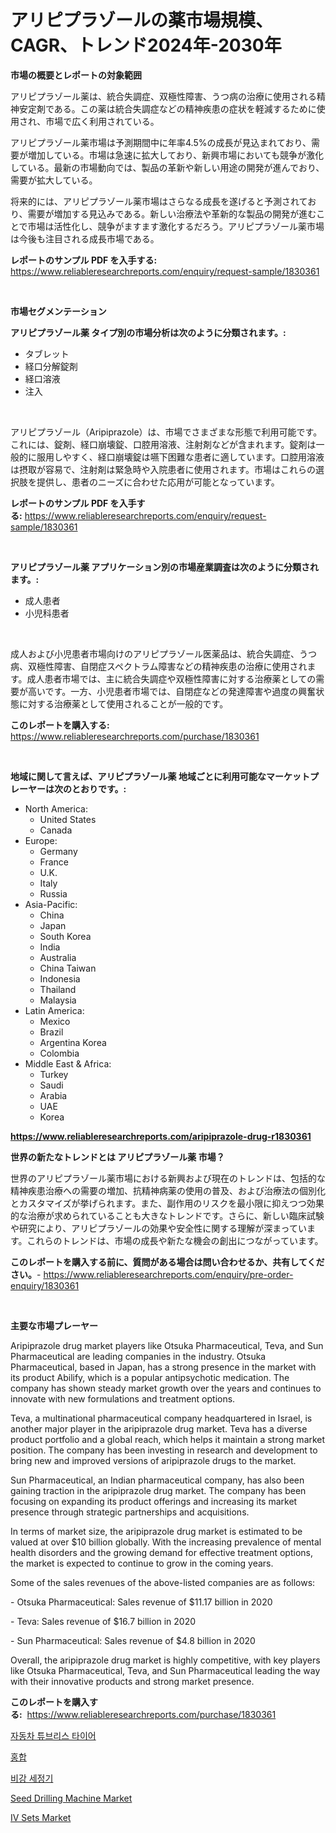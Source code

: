 <p><h1>アリピプラゾールの薬市場規模、CAGR、トレンド2024年-2030年</h1></p><p><strong>市場の概要とレポートの対象範囲</strong></p>
<p><p>アリピプラゾール薬は、統合失調症、双極性障害、うつ病の治療に使用される精神安定剤である。この薬は統合失調症などの精神疾患の症状を軽減するために使用され、市場で広く利用されている。</p><p>アリピプラゾール薬市場は予測期間中に年率4.5%の成長が見込まれており、需要が増加している。市場は急速に拡大しており、新興市場においても競争が激化している。最新の市場動向では、製品の革新や新しい用途の開発が進んでおり、需要が拡大している。</p><p>将来的には、アリピプラゾール薬市場はさらなる成長を遂げると予測されており、需要が増加する見込みである。新しい治療法や革新的な製品の開発が進むことで市場は活性化し、競争がますます激化するだろう。アリピプラゾール薬市場は今後も注目される成長市場である。</p></p>
<p><strong>レポートのサンプル PDF を入手する:</strong> <a href="https://www.reliableresearchreports.com/enquiry/request-sample/1830361">https://www.reliableresearchreports.com/enquiry/request-sample/1830361</a></p>
<p>&nbsp;</p>
<p><strong>市場セグメンテーション</strong></p>
<p><strong>アリピプラゾール薬 タイプ別の市場分析は次のように分類されます。:</strong></p>
<p><ul><li>タブレット</li><li>経口分解錠剤</li><li>経口溶液</li><li>注入</li></ul></p>
<p>&nbsp;</p>
<p><p>アリピプラゾール（Aripiprazole）は、市場でさまざまな形態で利用可能です。これには、錠剤、経口崩壊錠、口腔用溶液、注射剤などが含まれます。錠剤は一般的に服用しやすく、経口崩壊錠は嚥下困難な患者に適しています。口腔用溶液は摂取が容易で、注射剤は緊急時や入院患者に使用されます。市場はこれらの選択肢を提供し、患者のニーズに合わせた応用が可能となっています。</p></p>
<p><strong>レポートのサンプル PDF を入手する:</strong>&nbsp;<a href="https://www.reliableresearchreports.com/enquiry/request-sample/1830361">https://www.reliableresearchreports.com/enquiry/request-sample/1830361</a></p>
<p>&nbsp;</p>
<p><strong> アリピプラゾール薬 アプリケーション別の市場産業調査は次のように分類されます。:</strong></p>
<p><ul><li>成人患者</li><li>小児科患者</li></ul></p>
<p>&nbsp;</p>
<p><p>成人および小児患者市場向けのアリピプラゾール医薬品は、統合失調症、うつ病、双極性障害、自閉症スペクトラム障害などの精神疾患の治療に使用されます。成人患者市場では、主に統合失調症や双極性障害に対する治療薬としての需要が高いです。一方、小児患者市場では、自閉症などの発達障害や過度の興奮状態に対する治療薬として使用されることが一般的です。</p></p>
<p><strong>このレポートを購入する:</strong>&nbsp; <a href="https://www.reliableresearchreports.com/purchase/1830361">https://www.reliableresearchreports.com/purchase/1830361</a></p>
<p>&nbsp;</p>
<p><strong>地域に関して言えば、アリピプラゾール薬 地域ごとに利用可能なマーケットプレーヤーは次のとおりです。:</strong></p>
<p><ul>
    <li>
        North America:
        <ul>
            <li>United States</li>
            <li>Canada</li>
        </ul>
    </li>
    <li>
        Europe:
        <ul>
            <li>Germany</li>
            <li>France</li>
            <li>U.K.</li>
            <li>Italy</li>
            <li>Russia</li>
        </ul>
    </li>
    <li>
        Asia-Pacific:
        <ul>
            <li>China</li>
            <li>Japan</li>
            <li>South Korea</li>
            <li>India</li>
            <li>Australia</li>
            <li>China Taiwan</li>
            <li>Indonesia</li>
            <li>Thailand</li>
            <li>Malaysia</li>
        </ul>
    </li>
    <li>
        Latin America:
        <ul>
            <li>Mexico</li>
            <li>Brazil</li>
            <li>Argentina Korea</li>
            <li>Colombia</li>
        </ul>
    </li>
    <li>
        Middle East & Africa:
        <ul>
            <li>Turkey</li>
            <li>Saudi</li>
            <li>Arabia</li>
            <li>UAE</li>
            <li>Korea</li>
        </ul>
    </li>
    </ul></p>
<p><strong><a href="https://www.reliableresearchreports.com/aripiprazole-drug-r1830361">https://www.reliableresearchreports.com/aripiprazole-drug-r1830361</a></strong>&nbsp;</p>
<p><strong>世界の新たなトレンドとは アリピプラゾール薬 市場？</strong></p>
<p><p>世界のアリピプラゾール薬市場における新興および現在のトレンドは、包括的な精神疾患治療への需要の増加、抗精神病薬の使用の普及、および治療法の個別化とカスタマイズが挙げられます。また、副作用のリスクを最小限に抑えつつ効果的な治療が求められていることも大きなトレンドです。さらに、新しい臨床試験や研究により、アリピプラゾールの効果や安全性に関する理解が深まっています。これらのトレンドは、市場の成長や新たな機会の創出につながっています。</p></p>
<p><strong>このレポートを購入する前に、質問がある場合は問い合わせるか、共有してください。</strong>- <a href="https://www.reliableresearchreports.com/enquiry/pre-order-enquiry/1830361">https://www.reliableresearchreports.com/enquiry/pre-order-enquiry/1830361</a></p>
<p>&nbsp;</p>
<p><strong>主要な市場プレーヤー</strong></p>
<p><p>Aripiprazole drug market players like Otsuka Pharmaceutical, Teva, and Sun Pharmaceutical are leading companies in the industry. Otsuka Pharmaceutical, based in Japan, has a strong presence in the market with its product Abilify, which is a popular antipsychotic medication. The company has shown steady market growth over the years and continues to innovate with new formulations and treatment options.</p><p>Teva, a multinational pharmaceutical company headquartered in Israel, is another major player in the aripiprazole drug market. Teva has a diverse product portfolio and a global reach, which helps it maintain a strong market position. The company has been investing in research and development to bring new and improved versions of aripiprazole drugs to the market.</p><p>Sun Pharmaceutical, an Indian pharmaceutical company, has also been gaining traction in the aripiprazole drug market. The company has been focusing on expanding its product offerings and increasing its market presence through strategic partnerships and acquisitions.</p><p>In terms of market size, the aripiprazole drug market is estimated to be valued at over $10 billion globally. With the increasing prevalence of mental health disorders and the growing demand for effective treatment options, the market is expected to continue to grow in the coming years.</p><p>Some of the sales revenues of the above-listed companies are as follows:</p><p>- Otsuka Pharmaceutical: Sales revenue of $11.17 billion in 2020</p><p>- Teva: Sales revenue of $16.7 billion in 2020</p><p>- Sun Pharmaceutical: Sales revenue of $4.8 billion in 2020</p><p>Overall, the aripiprazole drug market is highly competitive, with key players like Otsuka Pharmaceutical, Teva, and Sun Pharmaceutical leading the way with their innovative products and strong market presence.</p></p>
<p><strong>このレポートを購入する:</strong>&nbsp;&nbsp;<a href="https://www.reliableresearchreports.com/purchase/1830361">https://www.reliableresearchreports.com/purchase/1830361</a></p>
<p><p><a href="https://medium.com/@boydsmitham726/%EC%9E%90%EB%8F%99%EC%B0%A8-%ED%8A%9C%EB%B8%8C%EB%A6%AC%EC%8A%A4-%ED%83%80%EC%9D%B4%EC%96%B4-%EC%8B%9C%EC%9E%A5-%EA%B7%9C%EB%AA%A8%EB%8A%94-%EC%84%B8%EA%B3%84-%EC%82%B0%EC%97%85%EC%97%90%EC%84%9C-%EC%B5%9C%EA%B3%A0%EC%9D%98-%EB%A7%88%EC%BC%80%ED%8C%85-%EC%B1%84%EB%84%90%EC%9D%84-%EB%82%98%ED%83%80%EB%83%85%EB%8B%88%EB%8B%A4-3ff90136445d">자동차 튜브리스 타이어</a></p><p><a href="https://github.com/lzrvbyqzftro57/Market-Research-Report-List-1/blob/main/377397929811.md">홍합</a></p><p><a href="https://github.com/vs019sa3m8x/Market-Research-Report-List-1/blob/main/517842129812.md">비강 세정기</a></p><p><a href="https://view.publitas.com/reportprime-1/seed-drilling-machine-market-size-cagr-trends-2024-2030/">Seed Drilling Machine Market</a></p><p><a href="https://sudsy-motorcycle-bbc.notion.site/IV-Sets-Market-Research-Report-Its-History-and-Forecast-2024-to-2031-9e0619833c674a26a7ffe99a12ba78d7">IV Sets Market</a></p></p>